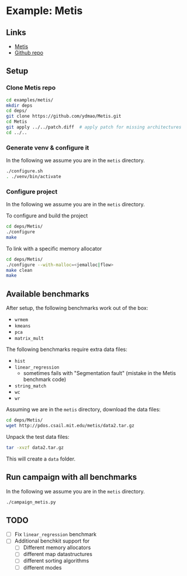 # Example: Metis

## Links

- [Metis](http://pdos.csail.mit.edu/metis/)
- [Github repo](https://github.com/ydmao/Metis.git)

## Setup

### Clone Metis repo

```bash
cd examples/metis/
mkdir deps
cd deps/
git clone https://github.com/ydmao/Metis.git
cd Metis
git apply ../../patch.diff  # apply patch for missing architectures
cd ../..
```

### Generate venv & configure it

In the following we assume you are in the `metis` directory.

```bash
./configure.sh
. ./venv/bin/activate
```

### Configure project

In the following we assume you are in the `metis` directory.

To configure and build the project

```bash
cd deps/Metis/
./configure
make
```

To link with a specific memory allocator

```bash
cd deps/Metis/
./configure --with-malloc=<jemalloc|flow>
make clean
make
```

## Available benchmarks

After setup, the following benchmarks work out of the box:

- `wrmem`
- `kmeans`
- `pca`
- `matrix_mult`

The following benchmarks require extra data files:

- `hist`
- `linear_regression`
	- sometimes fails with "Segmentation fault" (mistake in the Metis benchmark code)
- `string_match`
- `wc`
- `wr`

Assuming we are in the `metis` directory, download the data files:

```bash
cd deps/Metis/
wget http://pdos.csail.mit.edu/metis/data2.tar.gz
```

Unpack the test data files:

```bash
tar -xvzf data2.tar.gz
```

This will create a `data` folder.

## Run campaign with all benchmarks

In the following we assume you are in the `metis` directory.

```bash
./campaign_metis.py
```

## TODO

- [ ] Fix `linear_regression` benchmark
- [ ] Additional benchkit support for
  - [ ] Different memory allocators
  - [ ] different map datastructures
  - [ ] different sorting algorithms
  - [ ] different modes
